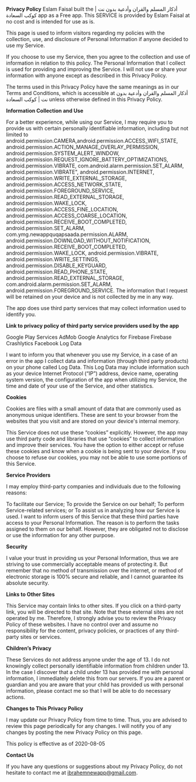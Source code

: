 **Privacy Policy**
Eslam Faisal built the أذكار المسلم والقران وأدعية بدون نت | كوكب السعادة app as a Free app. This SERVICE is provided by Eslam Faisal at no cost and is intended for use as is.

This page is used to inform visitors regarding my policies with the collection, use, and disclosure of Personal Information if anyone decided to use my Service.

If you choose to use my Service, then you agree to the collection and use of information in relation to this policy. The Personal Information that I collect is used for providing and improving the Service. I will not use or share your information with anyone except as described in this Privacy Policy.

The terms used in this Privacy Policy have the same meanings as in our Terms and Conditions, which is accessible at أذكار المسلم والقران وأدعية بدون نت | كوكب السعادة unless otherwise defined in this Privacy Policy.

**Information Collection and Use**

For a better experience, while using our Service, I may require you to provide us with certain personally identifiable information, including but not limited to android.permission.CAMERA,android.permission.ACCESS_WIFI_STATE, android.permission.ACTION_MANAGE_OVERLAY_PERMISSION, android.permission.SYSTEM_ALERT_WINDOW, android.permission.REQUEST_IGNORE_BATTERY_OPTIMIZATIONS, android.permission.VIBRATE, com.android.alarm.permission.SET_ALARM, android.permission.VIBRATE", android.permission.INTERNET, android.permission.WRITE_EXTERNAL_STORAGE, android.permission.ACCESS_NETWORK_STATE, android.permission.FOREGROUND_SERVICE, android.permission.READ_EXTERNAL_STORAGE, android.permission.WAKE_LOCK, android.permission.ACCESS_FINE_LOCATION, android.permission.ACCESS_COARSE_LOCATION, android.permission.RECEIVE_BOOT_COMPLETED, android.permission.SET_ALARM, com.ymg.newappquqapsaada.permission.ALARM, android.permission.DOWNLOAD_WITHOUT_NOTIFICATION, android.permission.RECEIVE_BOOT_COMPLETED, android.permission.WAKE_LOCK, android.permission.VIBRATE, android.permission.WRITE_SETTINGS, android.permission.DISABLE_KEYGUARD, android.permission.READ_PHONE_STATE, android.permission.READ_EXTERNAL_STORAGE, com.android.alarm.permission.SET_ALARM, android.permission.FOREGROUND_SERVICE. The information that I request will be retained on your device and is not collected by me in any way.

The app does use third party services that may collect information used to identify you.

**Link to privacy policy of third party service providers used by the app**

Google Play Services
AdMob
Google Analytics for Firebase
Firebase Crashlytics
Facebook
Log Data

I want to inform you that whenever you use my Service, in a case of an error in the app I collect data and information (through third party products) on your phone called Log Data. This Log Data may include information such as your device Internet Protocol (“IP”) address, device name, operating system version, the configuration of the app when utilizing my Service, the time and date of your use of the Service, and other statistics.

**Cookies**

Cookies are files with a small amount of data that are commonly used as anonymous unique identifiers. These are sent to your browser from the websites that you visit and are stored on your device's internal memory.

This Service does not use these “cookies” explicitly. However, the app may use third party code and libraries that use “cookies” to collect information and improve their services. You have the option to either accept or refuse these cookies and know when a cookie is being sent to your device. If you choose to refuse our cookies, you may not be able to use some portions of this Service.

**Service Providers**

I may employ third-party companies and individuals due to the following reasons:

To facilitate our Service;
To provide the Service on our behalf;
To perform Service-related services; or
To assist us in analyzing how our Service is used.
I want to inform users of this Service that these third parties have access to your Personal Information. The reason is to perform the tasks assigned to them on our behalf. However, they are obligated not to disclose or use the information for any other purpose.

**Security**

I value your trust in providing us your Personal Information, thus we are striving to use commercially acceptable means of protecting it. But remember that no method of transmission over the internet, or method of electronic storage is 100% secure and reliable, and I cannot guarantee its absolute security.

**Links to Other Sites**

This Service may contain links to other sites. If you click on a third-party link, you will be directed to that site. Note that these external sites are not operated by me. Therefore, I strongly advise you to review the Privacy Policy of these websites. I have no control over and assume no responsibility for the content, privacy policies, or practices of any third-party sites or services.

**Children’s Privacy**

These Services do not address anyone under the age of 13. I do not knowingly collect personally identifiable information from children under 13. In the case I discover that a child under 13 has provided me with personal information, I immediately delete this from our servers. If you are a parent or guardian and you are aware that your child has provided us with personal information, please contact me so that I will be able to do necessary actions.

**Changes to This Privacy Policy**

I may update our Privacy Policy from time to time. Thus, you are advised to review this page periodically for any changes. I will notify you of any changes by posting the new Privacy Policy on this page.

This policy is effective as of 2020-08-05

**Contact Us**

If you have any questions or suggestions about my Privacy Policy, do not hesitate to contact me at ibrahemnewapp@gmail.com.
